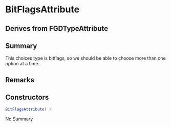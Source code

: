# BitFlagsAttribute

## Derives from FGDTypeAttribute

## Summary

This choices type is bitflags, so we should be able to choose more than one option at a time.
## Remarks

## Constructors

```c#
BitFlagsAttribute( ) 
```
No Summary
